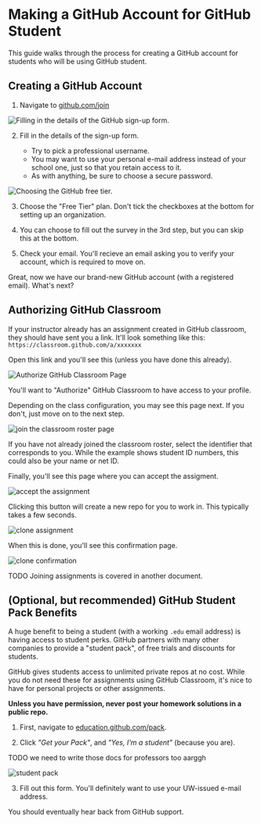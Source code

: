 # Making a GitHub Account for GitHub Student

This guide walks through the process for creating a GitHub account
for students who will be using GitHub student.

## Creating a GitHub Account

1. Navigate to [github.com/join](https://github.com/join)

![Filling in the details of the GitHub sign-up form.](img/create-account-1.PNG)

2. Fill in the details of the sign-up form.

    - Try to pick a professional username.
    - You may want to use your personal e-mail address instead of your school one, just so that you retain access to it.
    - As with anything, be sure to choose a secure password.

![Choosing the GitHub free tier.](img/create-account-2.PNG)

3. Choose the "Free Tier" plan. Don't tick the checkboxes at the bottom for setting up an
organization.

4. You can choose to fill out the survey in the 3rd step, but you can skip this at the bottom.

5. Check your email. You'll recieve an email asking you to verify your account,
which is required to move on.

Great, now we have our brand-new GitHub account (with a registered email).
What's next?

## Authorizing GitHub Classroom

If your instructor already has an assignment created in GitHub classroom,
they should have sent you a link. It'll look something like this:
`https://classroom.github.com/a/xxxxxxx`

Open this link and you'll see this (unless you have done this already).

![Authorize GitHub Classroom Page](img/authorize-github-classroom-1.PNG)

You'll want to "Authorize" GitHub Classroom to have access to your profile.

Depending on the class configuration, you may see this page next. If you don't, just move on to the next step.

![join the classroom roster page](img/authorize-github-classroom-2.PNG)

If you have not already joined the classroom roster, select the identifier
that corresponds to you. While the example shows student ID numbers, this
could also be your name or net ID.

Finally, you'll see this page where you can accept the assigment.

![accept the assignment](img/authorize-github-classroom-3.PNG)

Clicking this button will create a new repo for you to work in.
This typically takes a few seconds.

![clone assignment](img/authorize-github-classroom-4.PNG)

When this is done, you'll see this confirmation page.

![clone confirmation](img/authorize-github-classroom-5.PNG)

TODO Joining assignments is covered in another document.

## (Optional, but recommended) GitHub Student Pack Benefits

A huge benefit to being a student (with a working `.edu` email address)
is having access to student perks.
GitHub partners with many other companies to provide a "student pack",
of free trials and discounts for students.

GitHub gives students access to unlimited private repos at no cost.
While you do not need these for assignments using GitHub Classroom, it's nice
to have for personal projects or other assignments.

**Unless you have permission, never post your homework solutions in a public repo.**

1. First, navigate to [education.github.com/pack](https://education.github.com/pack).

2. Click _"Get your Pack"_, and _"Yes, I'm a student"_ (because you are).

TODO we need to write those docs for professors too aarggh

![student pack](img/student-pack-1.PNG)

3. Fill out this form. You'll definitely want to use your UW-issued e-mail address.

You should eventually hear back from GitHub support.